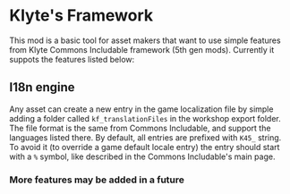 # Klyte's Framework
This mod is a basic tool for asset makers that want to use simple features from Klyte Commons Includable framework (5th gen mods).
Currently it suppots the features listed below:

## I18n engine

Any asset can create a new entry in the game localization file by simple adding a folder called `kf_translationFiles` in the workshop export folder. The file format is the same from Commons Includable, and support the languages listed there.
By default, all entries are prefixed with `K45_` string. To avoid it (to override a game default locale entry) the entry should start with a `%` symbol, like described in the Commons Includable's main page.

### More features may be added in a future
